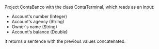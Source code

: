 Project ContaBanco with the class ContaTerminal, which reads as an input:

  * Account's number (Integer)
  * Account's agency (String)
  * Owner's name (String)
  * Account's balance (Double)

It returns a sentence with the previous values concatenated.
